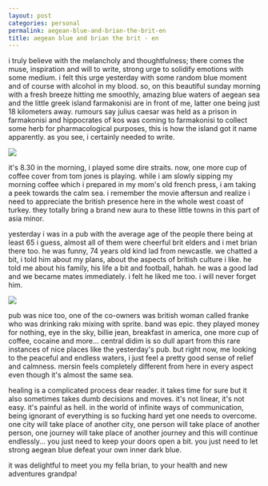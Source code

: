 ```yaml
---
layout: post
categories: personal
permalink: aegean-blue-and-brian-the-brit-en
title: aegean blue and brian the brit - en
---
```

i truly believe with the melancholy and thoughtfulness; there comes the muse, inspiration and will to write, strong urge to solidify emotions with some medium. i felt this urge yesterday with some random blue moment and of course with alcohol in my blood. so, on this beautiful sunday morning with a fresh breeze hitting me smoothly, amazing blue waters of aegean sea and the little greek island farmakonisi are in front of me, latter one being just 18 kilometers away. rumours say julius caesar was held as a prison in farmakonisi and hippocrates of kos was coming to farmakonisi to collect some herb for pharmacological purposes, this is how the island got it name apparently. as you see, i certainly needed to write.

![]({{site.baseurl}}/images/didim1.jpg)

it's 8.30 in the morning, i played some dire straits. now, one more cup of coffee cover from tom jones is playing. while i am slowly sipping my morning coffee which i prepared in my mom's old french press, i am taking a peek towards the calm sea. i remember the movie aftersun and realize i need to appreciate the british presence here in the whole west coast of turkey. they totally bring a brand new aura to these little towns in this part of asia minor.

yesterday i was in a pub with the average age of the people there being at least 65 i guess, almost all of them were cheerful brit elders and i met brian there too. he was funny, 74 years old kind lad from newcastle. we chatted a bit, i told him about my plans, about the aspects of british culture i like. he told me about his family, his life a bit and football, hahah. he was a good lad and we became mates immediately. i felt he liked me too. i will never forget him. 

![]({{site.baseurl}}/images/didim2.jpg)

pub was nice too, one of the co-owners was british woman called franke who was drinking rakı mixing with sprite. band was epic. they played money for nothing, eye in the sky, billie jean, breakfast in america, one more cup of coffee, cocaine and more... central didim is so dull apart from this rare instances of nice places like the yesterday's pub. but right now, me looking to the peaceful and endless waters, i just feel a pretty good sense of relief and calmness. mersin feels completely different from here in every aspect even though it's almost the same sea. 

healing is a complicated process dear reader. it takes time for sure but it also sometimes takes dumb decisions and moves. it's not linear, it's not easy. it's painful as hell. in the world of infinite ways of communication, being ignorant of everything is so fucking hard yet one needs to overcome. one city will take place of another city, one person will take place of another person, one journey will take place of another journey and this will continue endlessly... you just need to keep your doors open a bit. you just need to let strong aegean blue defeat your own inner dark blue.

it was delightful to meet you my fella brian, to your health and new adventures grandpa!